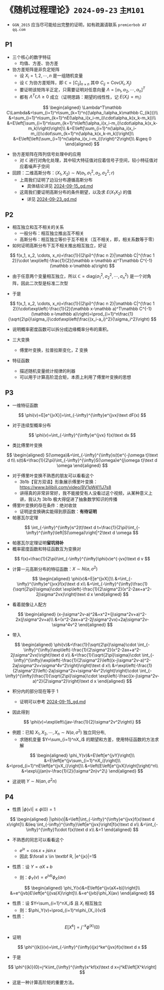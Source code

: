 # 《随机过程理论》`2024-09-23` `主M101`

- `GGN_2015` 应当尽可能给出完整的证明，如有疏漏请联系 `premierbob AT qq.com`

## P1

- 三个核心的数字特征
  - 均值、方差、协方差
- 协方差矩阵是非负定矩阵
  - 设 $X_i=1, 2, \cdots, n$ 是一组随机变量
  - 设 $\mathbb C$ 为协方差矩阵，即 $\mathbb C=[C_{ij}]_{n\times n}$ 其中 $C_{ij}=\text{Cov}(X_i, X_j)$
  - 要证明该矩阵半正定，只需要证明对任意向量 $\Lambda=[\alpha_1, \alpha_2, \cdots, \alpha_n]^T$
  - 都有 $\Lambda^T\mathbb C\Lambda\geq 0$ 成立（证明思路：期望的线性性，记 $E(X_i)=m_i$）

$$
\begin{aligned}
\Lambda^T\mathbb C\Lambda&=\sum_{i=1}^n\sum_{k=1}^n{(\alpha_i\alpha_k\mathbb C_{ik})}\\
&=\sum_{i=1}^n\sum_{k=1}^nE(\alpha_i(x_i-m_i)\cdot\alpha_k(x_k-m_k))\\
&=E\left[\sum_{i=1}^n\sum_{k=1}^n\left(\alpha_i(x_i-m_i)\cdot\alpha_k(x_k-m_k)\right)\right]\\
&=E\left[\sum_{i=1}^n(\alpha_i(x_i-m_i))\cdot\sum_{k=1}^n(\alpha_k(x_k-m_k))\right]\\
&=E\left[\left(\sum_{i=1}^n(\alpha_i(x_i-m_i))\right)^2\right]\\
&\geq 0
\end{aligned}
$$

- 协方差矩阵在阵列信号处理中的应用
  - 对 $\mathbb C$ 进行对角化处理，其中较大特征值对应着信号子空间，较小特征值对应着噪声子空间
- 回顾：二维高斯分布：$(X_1, X_2)\sim N(a_1, \sigma_1^2, a_2 ,\sigma_2^2;r)$
  - 上周我们证明了边沿分布遵循高斯分布
    - 具体结论详见 [2024-09-15_gd.md](../../data/2024a-rand/2024-09-15_gd.md)
  - 这周我们要证明高斯分布的条件期望，以及求 $E(X_1X_2)$ 的值
    - 详见 [2024-09-23_gd.md](../../data/2024a-rand/2024-09-23_gd.md)

## P2

- 相互独立和互不相关的关系
  - 一般分布：相互独立推出互不相关
  - 高斯分布：相互独立等价于互不相关（互不相关，即，相关系数等于零）
- 如何证明高斯分布下互不相关推出相互独立，好证

$$
f(x_1, x_2, \cdots, x_n)=\frac{1}{(2\pi)^{\frac n 2}|\mathbb C|^{\frac 1 2}}\cdot \exp\left(-\frac{1}{2}(\mathbb x-\mathbb a)^T\mathbb C^{-1}(\mathbb x-\mathbb a)\right)
$$

- 由于任意两个变量相互独立，所以 $\mathbb C=\text{diag}(\sigma_1^2, \sigma_2^2, \cdots, \sigma_n^2)$ 是一个对角阵，因此二次型是标准二次型

- 于是

$$
f(x_1, x_2, \cdots, x_n)=\frac{1}{(2\pi)^{\frac n 2}|\mathbb C|^{\frac 1 2}}\cdot\exp\left(-\frac{1}{2}(\mathbb x-\mathbb a)^T\mathbb C^{-1}(\mathbb x-\mathbb a)\right)=\prod_{i=1}^n\frac{1}{\sqrt{2\pi}\sigma_i}\cdot\exp\left(\frac{(x_i-a_i)^2}{\sigma_i^2}\right)
$$

- 说明概率密度函数可以拆分成边缘概率分布的乘积。

- 三大变换
  - 傅里叶变换，拉普拉斯变化，Z 变换
- 特征函数
  - 描述随机变量统计规律的利器
  - 可以用于计算高阶混合矩，本质上利用了傅里叶变换的思想

## P3

- 一维特征函数

$$
\phi(v)=E[e^{jvX}]=\int_{-\infty}^{\infty}e^{jvx}\text dF(x)
$$

- 对于连续型概率分布

$$
\phi(v)=\int_{-\infty}^{\infty}e^{jvx} f(x)\text dx
$$

- 类比傅里叶变换

$$
\begin{aligned}
S(\omega)&=\int_{-\infty}^{\infty}s(t)e^{-j\omega t}\text d t\\
s(t)&=\frac{1}{2\pi}\int_{-\infty}^{\infty}S(\omega)e^{j\omega t}\text d \omega
\end{aligned}
$$

- 对于傅里叶变换不熟悉的朋友可以看看这个
  - 3b1b【官方双语】形象展示傅里叶变换：https://www.bilibili.com/video/BV1pW411J7s8
  - 讲得真的非常非常好，我不能接受有人没看过这个视频，从某种意义上讲，我认为 3b1b 极大得促进了抽象数学知识的传播
- 傅里叶变换的存在条件：绝对收敛
  - 证明逆变换确实能得到原函数：**有待证明**
- 帕塞瓦尔定理

$$
\int_{-\infty}^{\infty}s^2(t)\text d t=\frac{1}{2\pi}\int_{-\infty}^{\infty}\left|S(\omega)\right|^2\text d \omega
$$

- 帕塞瓦尔定理证明**留坑待补**
- 概率密度函数和特征函数互为变换对

$$
f(x)=\frac{1}{2\pi}\int_{-\infty}^{\infty}\phi(v)e^{-jvx}\text d v
$$

- 计算一元高斯分布的特征函数：$X\sim N(a, \sigma^2)$

$$
\begin{aligned}
\phi(v)&=E[e^{jvX}]\\
&=\int_{-\infty}^{\infty}e^{jvx}f(x)\text d x\\
&=\int_{-\infty}^{\infty}\frac{1}{\sqrt{2\pi}\sigma}\cdot \exp\left(-\frac{1}{2\sigma^2}(x^2-2ax+a^2-2j\sigma^2vx)\right)\text d x
\end{aligned}
$$

-  看着就像让人配方

$$
\begin{aligned}
(x-j\sigma^2v-a)^2&=x^2+(j\sigma^2v+a)^2-2x(j\sigma^2v+a)\\
&=(x^2-2ax+a^2-2j\sigma^2vx)+2aj\sigma^2v-\sigma^4v^2
\end{aligned}
$$

- 带入

$$
\begin{aligned}
\phi(v)&=\frac{1}{\sqrt{2\pi}\sigma}\cdot \int_{-\infty}^{\infty}\exp\left(-\frac{1}{2\sigma^2}(x^2-2ax+a^2-2j\sigma^2vx)\right)\text d x\\
&=\frac{1}{\sqrt{2\pi}\sigma}\cdot \int_{-\infty}^{\infty}\exp\left(-\frac{1}{2\sigma^2}\left((x-j\sigma^2v-a)^2-2aj\sigma^2v+\sigma^4v^2\right)\right)\text d x\\
&=\exp\left(-\frac{1}{2\sigma^2}\left(-2aj\sigma^2v+\sigma^4v^2\right)\right)\cdot \int_{-\infty}^{\infty}\frac{1}{\sqrt{2\pi}\sigma}\cdot \exp\left(-\frac{(x-j\sigma^2v-a)^2}{2\sigma^2}\right)\text d x
\end{aligned}
$$

- 积分内的部分现在等于 1
  - 证明可以参考 [2024-09-15_gd.md](../../data/2024a-rand/2024-09-15_gd.md)

- 因此得到

$$
\phi(v)=\exp\left\{jav-\frac{1}{2}\sigma^2v^2\right\}
$$

- 例题：已知 $X_1, X_2, \cdots, X_n \sim N(a, \sigma^2)$ 独立同分布,
  - 求随机变量 $Y=\sum_{i=1}^nX_i$ 的期望和方差，使用特征函数的方法求解

$$
\begin{aligned}
\phi_Y(v)&=E\left[e^{jvY}\right]\\
&=E\left[e^{jv\sum_{i=1}^nX_i}\right]\\
&=\prod_{i=1}^nE\left[e^{jvX_i}\right]\\
&=\left(E\left[e^{jvX}\right]\right)^n\\
&=\exp\{j(an)v-\frac{1}{2}(\sigma^2n)v^2\}
\end{aligned}
$$

- 这说明 $Y\sim N(an, \sigma^2n)$

## P4

- 性质 $|\phi(v)|\leq \phi(0)=1$

$$
\begin{aligned}
|\phi(v)|&=\left|\int_{-\infty}^{\infty}e^{jvx}f(x)\text d x\right|\\
&\leq \int_{-\infty}^{\infty}\left|e^{jvx}\right|f(x)\text d x\\
&=\int_{-\infty}^{\infty}1\cdot f(x)\text d x\\
&=1
\end{aligned}
$$

- 不熟悉的同志可以看看这个
  - $e^{jx}=\cos x + j \sin x$
  - 因此 $\forall x \in \textbf R, |e^{jx}|=1$

- 性质：设 $Y=aX+b$
  - 则：$\phi_Y(v)=e^{jvb}\phi_X(av)$

$$
\begin{aligned}
\phi_Y(v)&=E\left[e^{jv(aX+b)}\right]\\
&=e^{jvb}E\left[e^{j(va)X}\right]\\
&=e^{jvb}\phi_X(av)
\end{aligned}
$$

- 性质：设 $Y=\sum_{i=1}^nX_i$ 且 $X_i$ 相互独立
  - 则：$\phi_Y(v)=\prod_{i=1}^n\phi_{X_i}(v)$
- 性质：

$$
E\left[X^k\right]=j^{-k}\phi^{(k)}(0)
$$

- 证明

$$
\phi^{(k)}(v)=\int_{-\infty}^{\infty}(jx)^ke^{jvx}f(x)\text d x
$$

- 于是

$$
\phi^{(k)}(0)=j^k\int_{\infty}^{\infty}x^kf(x)\text d x=j^kE\left[X^k\right]
$$

- 这是一种计算高阶矩的重要方法。

